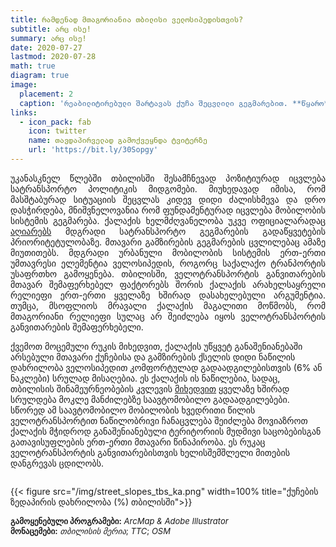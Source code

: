 ```yaml
---
title: რამდენად მთაგორიანია თბილისი ველოსიპედისთვის? 
subtitle: არც ისე!
summary: არც ისე!
date: 2020-07-27
lastmod: 2020-07-28
math: true
diagram: true
image:
  placement: 2
  caption: 'რეაბილიტირებული შარტავას ქუჩა შეცვლილი გეგმარებით. **წყარო**: თბილისის მერია'
links:
  - icon_pack: fab
    icon: twitter
    name: თავდაპირველად გამოქვეყნდა ტვიტერზე
    url: 'https://bit.ly/30Sopgy'
---
```

<p align="justify">
უკანასკნელ წლებში თბილისში შესამჩნევად პოზიტიურად იცვლება სატრანსპორტო პოლიტიკის მიდგომები. მიუხედავად იმისა, რომ მასშტაბურად სიტუაციის შეცვლას კიდევ დიდი ძალისხმევა და დრო დასჭირდება, მნიშვნელოვანია რომ ფუნდამენტურად იცვლება მობილობის სისტემის გეგმარება. ქალაქის ხელმძღვანელობა უკვე ოფიციალარადაც <a href="http://tbilisi.gov.ge/news/10349?fbclid=IwAR31FMepurTS7XZfEus5nLZ9b83BKYP64fi_kB5RU_UbqIggRXc-QbYkQHA">აღიარებს</a> მდგრადი სატრანსპორტო გეგმარების გადაწყვეტების პრიორიტეტულობაზე. მთავარი გამზირების გეგმარების ცვლილებაც ამაზე მიუთითებს. 
მდგრადი ურბანული მობილობის სისტემის ერთ-ერთი უმთავრესი ელემენტია ველოსიპედის, როგორც საქალაქო ტრანპორტის უსაფრთხო გამოყენება. თბილისში, ველოტრანსპორტის განვითარების მთავარ შემაფერხებელ ფაქტორებს შორის ქალაქის არახელსაყრელი რელიეფი ერთ-ერთი ყველაზე ხშირად დასახელებული არგუმენტია. თუმცა, მსოფლიოს მრავალი ქალაქის მაგალითი მოწმობს, რომ მთაგორიანი რელიეფი სულაც არ შეიძლება იყოს ველოტრანსპორტის განვითარების შემაფერხებელი. </p>
<p> 
ქვემოთ მოცემული რუკის მიხედვით, ქალაქის უწყვეტ განაშენიანებაში არსებული მთავარი ქუჩებისა და გამზირების ქსელის  დიდი ნაწილის დახრილობა ველოსიპედით კომფორტულად გადაადგილებისთვის (6% ან ნაკლები) სრულად მისაღებია. ეს ქალაქის ის ნაწილებია, სადაც, თბილისის შინამეურნეობების კვლევის <a href="http://tbilisi.gov.ge/img/original/2018/4/20/%E1%83%A8%E1%83%98%E1%83%9C%E1%83%90%E1%83%9B%E1%83%94%E1%83%A3%E1%83%A0%E1%83%9C%E1%83%94%E1%83%9D%E1%83%91%E1%83%98%E1%83%A1_%E1%83%99%E1%83%95%E1%83%9A%E1%83%94%E1%83%95%E1%83%90.pdf">მიხედვით</a> ყველაზე ხშირად სრულდება მოკლე მანძილებზე საავტომობილო გადაადგილებები. სწორედ ამ საავტომობილო მობილობის ხვედრითი წილის ველოტრანსპორტით ნაწილობრივი ჩანაცვლება შეიძლება მოვიაზროთ ქალაქის მჭიდროდ განაშენიანებული ტერიტორიის მუდმივი საცობებისგან გათავისუფლების ერთ-ერთი მთავარი წინაპირობა. ეს რუკაც ველოტრანსპორტის განვითარებისთვის ხელისშემშლელი მითების დანგრევას ცდილობს. </p>

<!DOCTYPE html>
<html>
<head>
<meta name="viewport" content="width=device-width, initial-scale=1">

</head>
<body>

<div class="row">
  <div class="column" style="">
    <p>{{< figure src="/img/street_slopes_tbs_ka.png" width=100% title="ქუჩების ზედაპირის დახრილობა (%) თბილისში">}}</p>
  </div>
</div>

</body>
</html>

<font size="2">
    <b>გამოყენებული პროგრამები:</b> <i>ArcMap & Adobe Illustrator</i>  <br> <b>მონაცემები:</b> <i>თბილისის მერია</i>; <i>TTC</i>; <i>OSM</i>
</font>